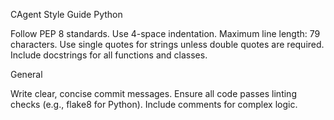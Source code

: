 CAgent Style Guide
Python

Follow PEP 8 standards.
Use 4-space indentation.
Maximum line length: 79 characters.
Use single quotes for strings unless double quotes are required.
Include docstrings for all functions and classes.

General

Write clear, concise commit messages.
Ensure all code passes linting checks (e.g., flake8 for Python).
Include comments for complex logic.
